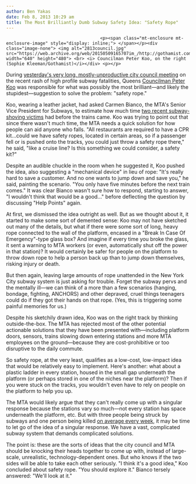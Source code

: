 ```yaml
---
author: Ben Yakas
date: Feb 8, 2013 10:29 am
title: The Most Brilliantly Dumb Subway Safety Idea: "Safety Rope"
---
```


	
										<p><span class="mt-enclosure mt-enclosure-image" style="display: inline;"> </span></p><div class="image-none"> <img alt="2813council.jpg" src="https://web.archive.org/web/20150509165707im_/http://gothamist.com/attachments/byakas/2813council.jpg" width="640" height="480"> <br> <i> Councilman Peter Koo, on the right (Sophie Kleeman/Gothamist)</i></div> <p></p>

<p>During <a href="https://web.archive.org/web/20150509165707/http://gothamist.com/2013/02/08/emergency_city_council_meeting_on_s.php">yesterday&apos;s very long, mostly-unproductive city council meeting</a> on the recent rash of high profile subway fatalities, Queens <a href="https://web.archive.org/web/20150509165707/http://council.nyc.gov/d20/html/members/home.shtml">Councilman Peter Koo</a> was responsible for what was possibly the most brilliant&#x2014;and likely the stupidest&#x2014;suggestion to solve the problem: &quot;safety rope.&quot; </p>

<p>Koo, wearing a leather jacket, had asked Carmen Bianco, the MTA&apos;s Senior Vice President for Subways, to estimate how much time <a href="https://web.archive.org/web/20150509165707/http://gothamist.com/tags/subwayshoving">two recent subway-shoving victims</a> had before the trains came. Koo was trying to point out that since there wasn&apos;t much time, the MTA needs a quick solution for how people can aid anyone who falls. &quot;All restaurants are required to have a CPR kit...could we have safety ropes, located in certain areas, so if a passenger fell or is pushed onto the tracks, you could just throw a safety rope there,&quot; he said, &quot;like a cruise line? Is this something we could consider, a safety kit?&quot;</p>

<p>Despite an audible chuckle in the room when he suggested it, Koo pushed the idea, also suggesting a &quot;mechanical device&quot; in lieu of rope: &quot;It&apos;s really hard to save a customer. And no one wants to jump down and save you,&quot; he said, painting the scenario. &quot;You only have five minutes before the next train comes.&quot; It was clear Bianco wasn&apos;t sure how to respond, starting to answer, &quot;I wouldn&apos;t think that would be a good...&quot; before deflecting the question by discussing &quot;Help Points&quot; again. </p>

<p>At first, we dismissed the idea outright as well. But as we thought about it, it started to make some sort of demented sense: Koo may not have sketched out many of the details, but what if there were some sort of long, heavy rope connected to the wall of the platform, encased in a &quot;Break In Case Of Emergency&quot;-type glass box? And imagine if every time you broke the glass, it sent a warning to MTA workers (or even, automatically shut off the power in that station)? It would certainly be safer for people on the platform to throw down rope to help a person back up than to jump down themselves, risking injury or death.</p>

<p>But then again, leaving large amounts of rope unattended in the New York City subway system is just asking for trouble. Forget the subway pervs and the mentally ill&#x2014;we can think of a more than a few scenarios (hanging, bondage, fighting, ANCHORS) and other depraved, cruel things teenagers could do if they got their hands on that rope. (Yes, this is triggering some painful memories for us.) </p>

<p>Despite his sketchily drawn idea, Koo was on the right track by thinking outside-the-box. The MTA has rejected most of the other potential actionable solutions that they have been presented with&#x2014;including platform doors, sensors, trains slowing down entering stations and more MTA employees on the ground&#x2014;because they are cost-prohibitive or too disruptive to the daily commute. </p>

<p>So safety rope, at the very least, qualifies as a low-cost, low-impact idea that would be relatively easy to implement. Here&apos;s another: what about a plastic ladder in every station, housed in the small gap underneath the platform (or perhaps stored in one of the niches near the platform)? Then if you were stuck on the tracks, you wouldn&apos;t even have to rely on people on the platform to help you up. </p>

<p>The MTA would likely argue that they can&apos;t really come up with a singular response because the stations vary so much&#x2014;not every station has space underneath the platform, etc. But with three people being struck by subways and one person being killed <a href="https://web.archive.org/web/20150509165707/http://gothamist.com/2013/01/28/sliding_doors_to_sensors_mta_talks.php">on average every week</a>, it may be time to let go of the idea of a singular response. We have a vast, complicated subway system that demands complicated solutions. </p>

<p>The point is: these are the sorts of ideas that the city council and MTA should be knocking their heads together to come up with, instead of large-scale, unrealistic, technology-dependent ones. But who knows if the two sides will be able to take each other seriously. &quot;I think it&apos;s a good idea,&quot; Koo concluded about safety rope. &quot;You should explore it.&quot; Bianco tersely answered: &quot;We&apos;ll look at it.&quot;  </p>					
										
									
				